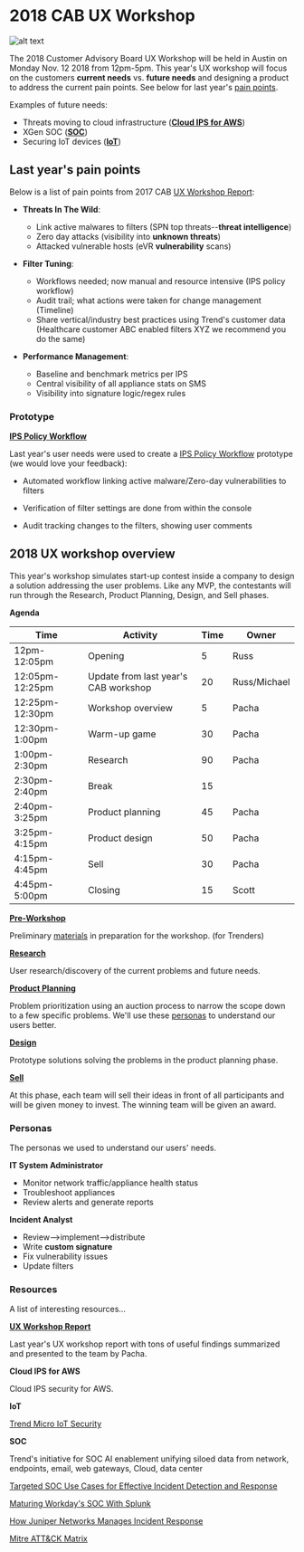 # 2018 CAB UX Workshop
![alt text][welcome-cab-members]

The 2018 Customer Advisory Board UX Workshop will be held in Austin on Monday Nov. 12 2018 from 12pm-5pm. This year's UX workshop will focus on the customers **current needs** vs. **future needs** and designing a product to address the current pain points. See below for last year's [pain points](#pain).

Examples of future needs:

* Threats moving to cloud infrastructure (**[Cloud IPS for AWS](#awsf1)**)
* XGen SOC (**[SOC](#soc)**)
* Securing IoT devices (**[IoT](#iotrs)**)

## <a name="pain"></a>Last year's pain points

Below is a list of pain points from 2017 CAB [UX Workshop Report]:

* **Threats In The Wild**:
    * Link active malwares to filters (SPN top threats--**threat intelligence**)
    * Zero day attacks (visibility into **unknown threats**)
    * Attacked vulnerable hosts (eVR **vulnerability** scans)

* **Filter Tuning**:
    * Workflows needed; now manual and resource intensive (IPS policy workflow)
    * Audit trail; what actions were taken for change management (Timeline)
    * Share vertical/industry best practices using Trend's customer data (Healthcare customer ABC enabled filters XYZ we recommend you do the same)

* **Performance Management**:
    * Baseline and benchmark metrics per IPS
    * Central visibility of all appliance stats on SMS
    * Visibility into signature logic/regex rules

### Prototype

**[IPS Policy Workflow]**

Last year's user needs were used to create a [IPS Policy Workflow] prototype (we would love your feedback):

* Automated workflow linking active malware/Zero-day vulnerabilities to filters

* Verification of filter settings are done from within the console

* Audit tracking changes to the filters, showing user comments

## 2018 UX workshop overview

This year's workshop simulates start-up contest inside a company to design a solution addressing the user problems. Like any MVP, the contestants will run through the Research, Product Planning, Design, and Sell phases.

**Agenda**

|Time |Activity |Time |Owner
|---|---|---|---|
|12pm-12:05pm |Opening |5 |Russ |
|12:05pm-12:25pm |Update from last year's CAB workshop |20 |Russ/Michael |
|12:25pm-12:30pm |Workshop overview |5 |Pacha |
|12:30pm-1:00pm |Warm-up game |30 |Pacha |
|1:00pm-2:30pm |Research |90 |Pacha |
|2:30pm-2:40pm |Break |15 | |
|2:40pm-3:25pm |Product planning |45 |Pacha |
|3:25pm-4:15pm |Product design |50 |Pacha |
|4:15pm-4:45pm |Sell |30 |Pacha |
|4:45pm-5:00pm|Closing |15 |Scott |

**[Pre-Workshop]**

Preliminary [materials] in preparation for the workshop. (for Trenders)

**[Research]**

User research/discovery of the current problems and future needs.

**[Product Planning]**

Problem prioritization using an auction process to narrow the scope down to a few specific problems. We'll use these [personas](#personas) to understand our users better.

**[Design]**

Prototype solutions solving the problems in the product planning phase.

**[Sell]**

At this phase, each team will sell their ideas in front of all participants and will be given money to invest. The winning team will be given an award.

### <a name="personas"></a>Personas

The personas we used to understand our users' needs.

**IT System Administrator**

* Monitor network traffic/appliance health status
* Troubleshoot appliances
* Review alerts and generate reports

**Incident Analyst**

* Review-->implement-->distribute
* Write **custom signature**
* Fix vulnerability issues
* Update filters

### Resources

A list of interesting resources...

**[UX Workshop Report]**

Last year's UX workshop report with tons of useful findings summarized and presented to the team by Pacha.

<a name="awsf1"></a>**Cloud IPS for AWS**

Cloud IPS security for AWS.

<a name="iotrs"></a>**IoT**

[Trend Micro IoT Security]

<a name="soc"></a>**SOC**

Trend's initiative for SOC AI enablement unifying siloed data from network, endpoints, email, web gateways, Cloud, data center

[Targeted SOC Use Cases for Effective Incident Detection and Response]

[Maturing Workday's SOC With Splunk]

[How Juniper Networks Manages Incident Response]

[Mitre ATT&CK Matrix]

[welcome-cab-members]: https://www.mhlstudio.net/CAB-2018/images/welcome-cab-members.png "Welcome CAB Members"
[IPS Policy Workflow]: https://sr1l3e.axshare.com/
[storyboard mockups]: https://wiki.jarvis.trendmicro.com/display/TSIM/HIE+Workshop+Storyboard
[Pre-Workshop]: https://dsgithub.trendmicro.com/michaellan/CAB-2018/tree/master/0-Pre-Workshop
[materials]: https://dsgithub.trendmicro.com/michaellan/CAB-2018/tree/master/0-Pre-Workshop/Materials
[Research]: https://dsgithub.trendmicro.com/michaellan/CAB-2018/tree/master/1-Research
[Product Planning]: https://dsgithub.trendmicro.com/michaellan/CAB-2018/tree/master/2-Product%20Planning
[Design]: https://dsgithub.trendmicro.com/michaellan/CAB-2018/tree/master/3-Design
[Sell]: https://dsgithub.trendmicro.com/michaellan/CAB-2018/tree/master/4-Sell
[UX Workshop Report]: https://dsgithub.trendmicro.com/michaellan/CAB-2018/blob/master/Previous-Workshops/CAB%20HIE%20Workshop%20Executive%20Summary.pdf
[Cloud-based IPS]: https://wiki.jarvis.trendmicro.com/display/TPRD/5.2+AWS+F1
[Trend Micro IoT Security]: https://www.trendmicro.com/us/iot-security/
[Targeted SOC Use Cases for Effective Incident Detection and Response]: https://digital-forensics.sans.org/media/Targeted-SOC-Use-Cases-for-effective-Incident-Detection-and-Response-Angelo-Perniola-David-Gray.pdf
[Maturing Workday's SOC With Splunk]: https://conf.splunk.com/files/2016/slides/maturing-workdays-soc-with-splunk.pdf
[How Juniper Networks Manages Incident Response]: https://community.servicenow.com/community?id=community_blog&sys_id=357dbf5edb912380f0612183ca96190f
[Mitre ATT&CK Matrix]: https://attack.mitre.org/matrices/enterprise/
